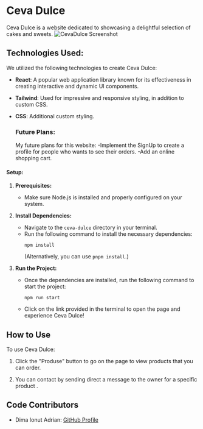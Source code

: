 # Ceva Dulce

Ceva Dulce is a website dedicated to showcasing a delightful selection of cakes and sweets.
![CevaDulce Screenshot](images/bgreadme.png)


 ## Technologies Used:

We utilized the following technologies to create Ceva Dulce:

- **React**: A popular web application library known for its effectiveness in creating interactive and dynamic UI components.
- **Tailwind**: Used for impressive and responsive styling, in addition to custom CSS.
- **CSS**: Additional custom styling.

  ### Future Plans:

  My future plans for this website:
  -Implement the SignUp to create a profile for people who wants to see their orders.
  -Add an online shopping cart.

#### Setup:

1. **Prerequisites:**
    - Make sure Node.js is installed and properly configured on your system.

2. **Install Dependencies:**
    - Navigate to the `ceva-dulce` directory in your terminal.
    - Run the following command to install the necessary dependencies:
      ```
      npm install
      ```
      (Alternatively, you can use `pnpm install`.)

3. **Run the Project:**
    - Once the dependencies are installed, run the following command to start the project:
      ```
      npm run start
      ```
    - Click on the link provided in the terminal to open the page and experience Ceva Dulce!

## How to Use

To use Ceva Dulce:

1. Click the "Produse" button to go on the page to view products that you can order.

2. You can contact by sending direct a message to the owner for a specific product .


## Code Contributors

- Dima Ionut Adrian: [GitHub Profile](https://github.com/Ionut2707)

